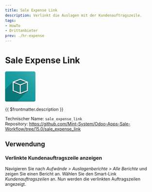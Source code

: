 ```yaml
---
title: Sale Expense Link
description: Verlinkt die Auslagen mit der Kundenauftragszeile.
tags:
- HowTo
- Drittanbieter
prev: ./hr-expense
---
```

# Sale Expense Link
![icon_oms_box](assets/icon_oms_box.png)

{{ $frontmatter.description }}

Technischer Name: `sale_expense_link`\
Repository: <https://github.com/Mint-System/Odoo-Apps-Sale-Workflow/tree/15.0/sale_expense_link>

## Verwendung

### Verlinkte Kundenauftragszeile anzeigen

Navigieren Sie nach *Aufwände > Auslagenberichte > Alle Berichte* und zeigen Sie einen Bericht an. Wählen Sie den Smart-Link *Kundenauftragszeilen* an. Nun werden die verlinkten Auftragszeilen angezeigt.